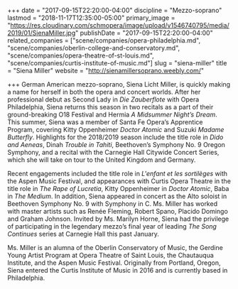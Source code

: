 +++
date = "2017-09-15T22:20:00-04:00"
discipline = "Mezzo-soprano"
lastmod = "2018-11-17T12:35:00-05:00"
primary_image = "https://res.cloudinary.com/schmopera/image/upload/v1546740795/media/2019/01/SienaMiller.jpg"
publishDate = "2017-09-15T22:20:00-04:00"
related_companies = ["scene/companies/opera-philadelphia.md", "scene/companies/oberlin-college-and-conservatory.md", "scene/companies/opera-theatre-of-st-louis.md", "scene/companies/curtis-institute-of-music.md"]
slug = "siena-miller"
title = "Siena Miller"
website = "http://sienamillersoprano.weebly.com/"

+++
German American mezzo-soprano, Siena Licht Miller, is quickly making a name for herself in both the opera and concert worlds. After her professional debut as Second Lady in *Die Zauberflote* with Opera Philadelphia, Siena returns this season in two recitals as a part of their ground-breaking O18 Festival and Hermia *A Midsummer Night’s Dream*. This summer, Siena was a member of Santa Fe Opera’s Apprentice Program, covering Kitty Oppenheimer *Doctor Atomic* and Suzuki *Madame Butterfly*. Highlights for the 2018/2019 season include the title role in *Dido and Aeneas*, Dinah *Trouble in Tahiti*, Beethoven’s Symphony No. 9 Oregon Symphony, and a recital with the Carnegie Hall Citywide Concert Series, which she will take on tour to the United Kingdom and Germany.
 
Recent engagements included the title role in *L'enfant et les sortilèges* with the Aspen Music Festival, and appearances with Curtis Opera Theatre in the title role in *The Rape of Lucretia*, Kitty Oppenheimer in *Doctor Atomic*, Baba in *The Medium*. In addition, Siena appeared in concert as the Alto soloist in Beethoven Symphony No. 9 with Symphony in C. Ms. Miller has worked with master artists such as Renée Fleming, Robert Spano, Placido Domingo and Graham Johnson. Invited by Ms. Marilyn Horne, Siena had the privilege of participating in the legendary mezzo’s final year of leading *The Song Continues* series at Carnegie Hall this past January. 

Ms. Miller is an alumna of the Oberlin Conservatory of Music, the Gerdine Young Artist Program at Opera Theatre of Saint Louis, the Chautauqua Institute, and the Aspen Music Festival. Originally from Portland, Oregon, Siena entered the Curtis Institute of Music in 2016 and is currently based in Philadelphia.